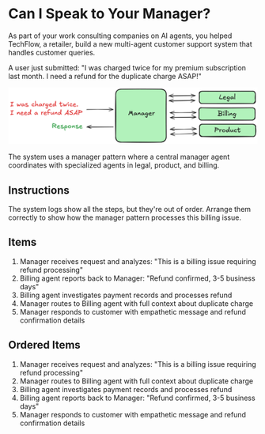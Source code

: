 # Can I Speak to Your Manager?
As part of your work consulting companies on AI agents, you helped TechFlow, a retailer, build a new multi-agent customer support system that handles customer queries.

A user just submitted: "I was charged twice for my premium subscription last month. I need a refund for the duplicate charge ASAP!"

![Can I Speak to Your Manager](<Can I Speak to Your Manager.png>)

The system uses a manager pattern where a central manager agent coordinates with specialized agents in legal, product, and billing.

## Instructions
The system logs show all the steps, but they're out of order. Arrange them correctly to show how the manager pattern processes this billing issue.

## Items
1. Manager receives request and analyzes: "This is a billing issue requiring refund processing"
2. Billing agent reports back to Manager: "Refund confirmed, 3-5 business days"
3. Billing agent investigates payment records and processes refund
4. Manager routes to Billing agent with full context about duplicate charge
5. Manager responds to customer with empathetic message and refund confirmation details

## Ordered Items
1. Manager receives request and analyzes: "This is a billing issue requiring refund processing"
4. Manager routes to Billing agent with full context about duplicate charge
3. Billing agent investigates payment records and processes refund
2. Billing agent reports back to Manager: "Refund confirmed, 3-5 business days"
5. Manager responds to customer with empathetic message and refund confirmation details


